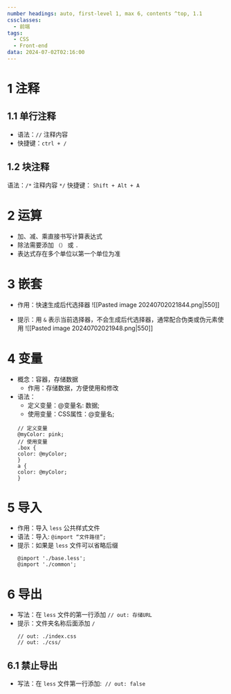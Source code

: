 ```yaml
---
number headings: auto, first-level 1, max 6, contents ^top, 1.1
cssclasses:
  - 前端
tags:
  - CSS
  - Front-end
data: 2024-07-02T02:16:00
---
```

# 1 注释
## 1.1 单行注释
- 语法：`//` 注释内容
- 快捷键：`ctrl + /`
## 1.2 块注释
语法：`/*` 注释内容 `*/`
快捷键： `Shift + Alt + A`
# 2 运算
- 加、减、乘直接书写计算表达式
- 除法需要添加 `（）` 或 `.`
- 表达式存在多个单位以第一个单位为准

# 3 嵌套
- 作用：快速生成后代选择器
![[Pasted image 20240702021844.png|550]]


- 提示：用 `&` 表示当前选择器，不会生成后代选择器，通常配合伪类或伪元素使用
![[Pasted image 20240702021948.png|550]]
# 4 变量
- 概念：容器，存储数据
	- 作用：存储数据，方便使用和修改
- 语法：
	- 定义变量：@变量名: 数据;
	- 使用变量：CSS属性：@变量名;
	```less
	// 定义变量
	@myColor: pink;
	// 使用变量
	.box {
	color: @myColor;
	}
	a {
	color: @myColor;
	}
	```

# 5 导入
- 作用：导入 `less` 公共样式文件
- 语法：导入: `@import “文件路径”;`
- 提示：如果是 `less` 文件可以省略后缀
	```less
	@import './base.less';
	@import './common';
	```

# 6 导出
- 写法：在 `less` 文件的第一行添加 `// out: 存储URL`
- 提示：文件夹名称后面添加 `/`
	```less
	// out: ./index.css
	// out: ./css/
	```
## 6.1 禁止导出
- 写法：在 `less` 文件第一行添加:  `// out: false`
















